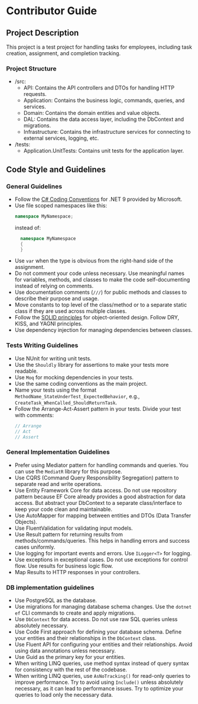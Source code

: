 # Contributor Guide

## Project Description
This project is a test project for handling tasks for employees, including task creation, assignment, and completion tracking.

### Project Structure
- /src:
  - API: Contains the API controllers and DTOs for handling HTTP requests.
  - Application: Contains the business logic, commands, queries, and services.
  - Domain: Contains the domain entities and value objects.
  - DAL: Contains the data access layer, including the DbContext and migrations.
  - Infrastructure: Contains the infrastructure services for connecting to external services, logging, etc.
- /tests:
  - Application.UnitTests: Contains unit tests for the application layer.

## Code Style and Guidelines
### General Guidelines
- Follow the [C# Coding Conventions](https://learn.microsoft.com/en-us/dotnet/csharp/programming-guide/inside-a-program/coding-conventions) for .NET 9 provided by Microsoft.
- Use file scoped namespaces like this:
  ```csharp
  namespace MyNamespace;
  ```
  instead of:
  ```csharp
    namespace MyNamespace
    {
    }
    ```
- Use `var` when the type is obvious from the right-hand side of the assignment.
- Do not comment your code unless necessary. Use meaningful names for variables, methods, and classes to make the code self-documenting instead of relying on comments.
- Use documentation comments (`///`) for public methods and classes to describe their purpose and usage.
- Move constants to top level of the class/method or to a separate static class if they are used across multiple classes.
- Follow the [SOLID principles](https://en.wikipedia.org/wiki/SOLID) for object-oriented design. Follow DRY, KISS, and YAGNI principles.
- Use dependency injection for managing dependencies between classes.

### Tests Writing Guidelines
- Use NUnit for writing unit tests.
- Use the `Shouldly` library for assertions to make your tests more readable.
- Use `Moq` for mocking dependencies in your tests.
- Use the same coding conventions as the main project.
- Name your tests using the format `MethodName_StateUnderTest_ExpectedBehavior`, e.g., `CreateTask_WhenCalled_ShouldReturnTask`.
- Follow the Arrange-Act-Assert pattern in your tests. Divide your test with comments:
  ```csharp
  // Arrange
  // Act
  // Assert
  ```

### General Implementation Guidelines
- Prefer using Mediator pattern for handling commands and queries. You can use the `MediatR` library for this purpose.
- Use CQRS (Command Query Responsibility Segregation) pattern to separate read and write operations.
- Use Entity Framework Core for data access. Do not use repository pattern because EF Core already provides a good abstraction for data access. But abstract your DbContext to a separate class/interface to keep your code clean and maintainable.
- Use AutoMapper for mapping between entities and DTOs (Data Transfer Objects).
- Use FluentValidation for validating input models.
- Use Result pattern for returning results from methods/commands/queries. This helps in handling errors and success cases uniformly.
- Use logging for important events and errors. Use `ILogger<T>` for logging.
- Use exceptions in exceptional cases. Do not use exceptions for control flow. Use results for business logic flow.
- Map Results to HTTP responses in your controllers.

### DB implementation guidelines
- Use PostgreSQL as the database.
- Use migrations for managing database schema changes. Use the `dotnet ef` CLI commands to create and apply migrations.
- Use `DbContext` for data access. Do not use raw SQL queries unless absolutely necessary.
- Use Code First approach for defining your database schema. Define your entities and their relationships in the `DbContext` class.
- Use Fluent API for configuring your entities and their relationships. Avoid using data annotations unless necessary.
- Use Guid as the primary key for your entities.
- When writing LINQ queries, use method syntax instead of query syntax for consistency with the rest of the codebase.
- When writing LINQ queries, use `AsNoTracking()` for read-only queries to improve performance. Try to avoid using `Include()` unless absolutely necessary, as it can lead to performance issues. Try to optimize your queries to load only the necessary data.